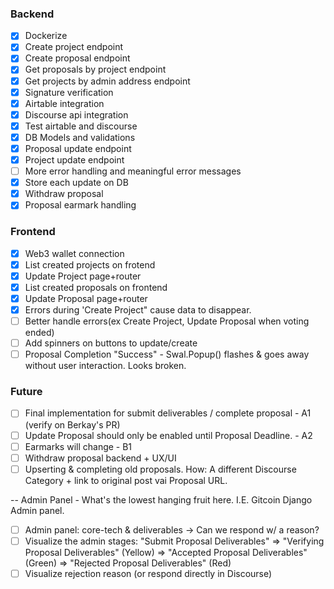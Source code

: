 ### Backend

- [x] Dockerize
- [x] Create project endpoint
- [x] Create proposal endpoint
- [x] Get proposals by project endpoint
- [x] Get projects by admin address endpoint
- [x] Signature verification
- [x] Airtable integration
- [x] Discourse api integration
- [X] Test airtable and discourse
- [x] DB Models and validations
- [x] Proposal update endpoint
- [x] Project update endpoint
- [ ] More error handling and meaningful error messages
- [X] Store each update on DB
- [X] Withdraw proposal
- [X] Proposal earmark handling

### Frontend
- [x] Web3 wallet connection
- [x] List created projects on frotend
- [x] Update Project page+router
- [x] List created proposals on frontend
- [x] Update Proposal page+router
- [x] Errors during 'Create Project" cause data to disappear.
- [ ] Better handle errors(ex Create Project, Update Proposal when voting ended)
- [ ] Add spinners on buttons to update/create
- [ ] Proposal Completion "Success" - Swal.Popup() flashes & goes away without user interaction. Looks broken.

### Future
- [ ] Final implementation for submit deliverables / complete proposal - A1 (verify on Berkay's PR)
- [ ] Update Proposal should only be enabled until Proposal Deadline. - A2
- [ ] Earmarks will change - B1
- [ ] Withdraw proposal backend + UX/UI
- [ ] Upserting & completing old proposals. How: A different Discourse Category + link to original post vai Proposal URL.

-- Admin Panel - What's the lowest hanging fruit here. I.E. Gitcoin Django Admin panel.
- [ ] Admin panel: core-tech & deliverables -> Can we respond w/ a reason?
- [ ] Visualize the admin stages: "Submit Proposal Deliverables" => "Verifying Proposal Deliverables" (Yellow) => "Accepted Proposal Deliverables" (Green) => "Rejected Proposal Deliverables" (Red)  
- [ ] Visualize rejection reason (or respond directly in Discourse)
